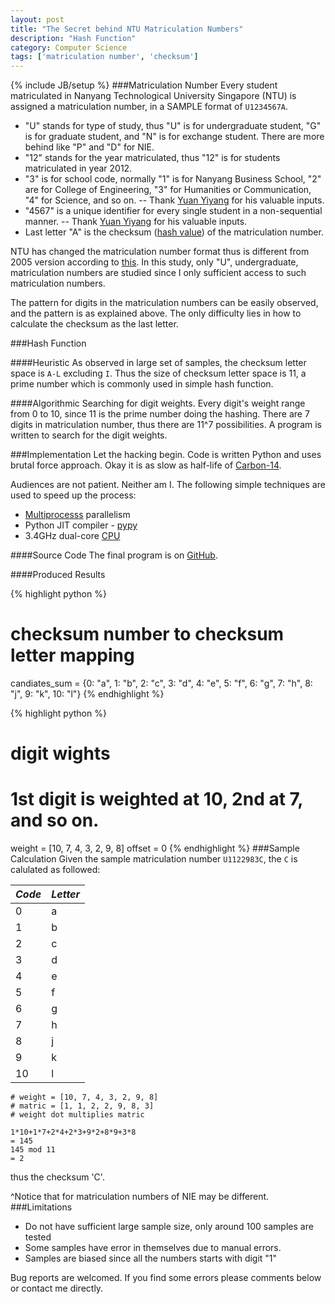 ```yaml
---
layout: post
title: "The Secret behind NTU Matriculation Numbers"
description: "Hash Function"
category: Computer Science
tags: ['matriculation number', 'checksum']
---
```

{% include JB/setup %}
###Matriculation Number
Every student matriculated in Nanyang Technological University Singapore (NTU) is assigned a matriculation number, in a SAMPLE format of `U1234567A`.  

* "U" stands for type of study, thus "U" is for undergraduate student, "G" is for graduate student, and "N" is for exchange student. There are more behind like "P" and "D" for NIE.
* "12" stands for the year matriculated, thus "12" is for students matriculated in year 2012. 
* "3" is for school code, normally "1" is for Nanyang Business School, "2" are for College of Engineering, "3" for Humanities or Communication, "4" for Science, and so on. -- Thank [Yuan Yiyang][8] for his valuable inputs. 
* "4567" is a unique identifier for every single student in a non-sequential manner. -- Thank [Yuan Yiyang][8] for his valuable inputs. 
* Last letter "A" is the checksum ([hash value][2]) of the matriculation number. 

NTU has changed the matriculation number format thus is different from 2005 version according to [this][1]. In this study, only "U", undergraduate, matriculation numbers are studied since I only sufficient access to such matriculation numbers.  

The pattern for digits in the matriculation numbers can be easily observed, and the pattern is as explained above. The only difficulty lies in how to calculate the checksum as the last letter. 

###Hash Function 

####Heuristic
As observed in large set of samples, the checksum letter space is `A-L` excluding `I`. Thus the size of checksum letter space is 11, a prime number which is commonly used in simple hash function. 

####Algorithmic
Searching for digit weights. Every digit's weight range from 0 to 10, since 11 is the prime number doing the hashing. There are 7 digits in matriculation number, thus there are 11^7 possibilities. A program is written to search for the digit weights. 

###Implementation
Let the hacking begin. Code is written Python and uses brutal force approach. Okay it is as slow as half-life of [Carbon-14][4].  

Audiences are not patient. Neither am I. The following simple techniques are used to speed up the process: 
* [Multiprocesss][5] parallelism 
* Python JIT compiler - [pypy][6]
* 3.4GHz dual-core [CPU][7]

####Source Code
The final program is on [GitHub][3]. 

####Produced Results 

{% highlight python %}
# checksum number to checksum letter mapping
candiates_sum = {0: "a", 1: "b", 2: "c", 3: "d", 4: "e", 5: "f", 6: "g", 7: "h", 8: "j", 9: "k", 10: "l"}
{% endhighlight %}

{% highlight python %}
# digit wights 
# 1st digit is weighted at 10, 2nd at 7, and so on. 
weight = [10, 7, 4, 3, 2, 9, 8]
offset = 0
{% endhighlight %}
###Sample Calculation
Given the sample matriculation number `U1122983C`, the `C` is calulated as followed: 

| *Code*        | *Letter*    |
| ------------- |-------------|
|0 |a|
|1 |b|
|2 |c|
|3 |d|
|4 |e|
|5 |f|
|6 |g|
|7 |h|
|8 |j|
|9 |k|
|10|l|


    # weight = [10, 7, 4, 3, 2, 9, 8]
    # matric = [1, 1, 2, 2, 9, 8, 3]
    # weight dot multiplies matric

    1*10+1*7+2*4+2*3+9*2+8*9+3*8 
    = 145
    145 mod 11
    = 2

thus the checksum 'C'.  

^Notice that for matriculation numbers of NIE may be different.
###Limitations
* Do not have sufficient large sample size, only around 100 samples are tested
* Some samples have error in themselves due to manual errors. 
* Samples are biased since all the numbers starts with digit "1"


Bug reports are welcomed. If you find some errors please comments below or contact me directly.   

[1]: http://www.kejut.com/ntumatric
[2]: http://en.wikipedia.org/wiki/Hash_function
[3]: https://github.com/zhangdanyangg/MatricNumberCracker
[4]: http://en.wikipedia.org/wiki/Carbon-14
[5]: http://docs.python.org/2/library/multiprocessing.html
[6]: http://pypy.org/
[7]: http://ark.intel.com/products/52231/Intel-Core-i7-2620M-Processor-4M-Cache-up-to-3_40-GHz
[8]: http://yuan3y.com/